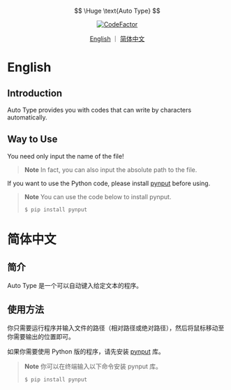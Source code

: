 $$
\Huge \text{Auto Type}
$$

<p align="center">
<a href="https://www.codefactor.io/repository/github/yusancky/auto-type/overview/main"><img src="https://www.codefactor.io/repository/github/yusancky/auto-type/badge/main" alt="CodeFactor" /></a>
</p>

<p align="center">
<a href="https://github.com/yusancky/auto-type#english">English</a> ｜ <a href="https://github.com/yusancky/auto-type#简体中文)">简体中文</a>
</p>

# English

## Introduction

Auto Type provides you with codes that can write by characters automatically. 

## Way to Use

You need only input the name of the file! 

> **Note**
> In fact, you can also input the absolute path to the file. 

If you want to use the Python code, please install [pynput](https://pypi.org/project/pynput/) before using. 

> **Note**
> You can use the code below to install pynput. 
> ```
> $ pip install pynput
> ```

# 简体中文

## 简介

Auto Type 是一个可以自动键入给定文本的程序。

## 使用方法

你只需要运行程序并输入文件的路径（相对路径或绝对路径），然后将鼠标移动至你需要输出的位置即可。

如果你需要使用 Python 版的程序，请先安装 [pynput](https://pypi.org/project/pynput/) 库。

> **Note**
> 你可以在终端输入以下命令安装 pynput 库。
> ```
> $ pip install pynput
> ```
